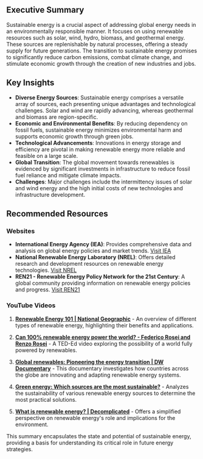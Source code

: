 ## Executive Summary
Sustainable energy is a crucial aspect of addressing global energy needs in an environmentally responsible manner. It focuses on using renewable resources such as solar, wind, hydro, biomass, and geothermal energy. These sources are replenishable by natural processes, offering a steady supply for future generations. The transition to sustainable energy promises to significantly reduce carbon emissions, combat climate change, and stimulate economic growth through the creation of new industries and jobs.

## Key Insights
- **Diverse Energy Sources**: Sustainable energy comprises a versatile array of sources, each presenting unique advantages and technological challenges. Solar and wind are rapidly advancing, whereas geothermal and biomass are region-specific.
- **Economic and Environmental Benefits**: By reducing dependency on fossil fuels, sustainable energy minimizes environmental harm and supports economic growth through green jobs.
- **Technological Advancements**: Innovations in energy storage and efficiency are pivotal in making renewable energy more reliable and feasible on a large scale.
- **Global Transition**: The global movement towards renewables is evidenced by significant investments in infrastructure to reduce fossil fuel reliance and mitigate climate impacts.
- **Challenges**: Major challenges include the intermittency issues of solar and wind energy and the high initial costs of new technologies and infrastructure development.

## Recommended Resources

### Websites
- **International Energy Agency (IEA)**: Provides comprehensive data and analysis on global energy policies and market trends. [Visit IEA](https://www.iea.org/)
- **National Renewable Energy Laboratory (NREL)**: Offers detailed research and development resources on renewable energy technologies. [Visit NREL](https://www.nrel.gov/)
- **REN21 - Renewable Energy Policy Network for the 21st Century**: A global community providing information on renewable energy policies and progress. [Visit REN21](https://www.ren21.net/)

### YouTube Videos
1. **[Renewable Energy 101 | National Geographic](https://www.youtube.com/watch?v=1kUE0BZtTRc)** - An overview of different types of renewable energy, highlighting their benefits and applications.
   
2. **[Can 100% renewable energy power the world? - Federico Rosei and Renzo Rosei](https://www.youtube.com/watch?v=RnvCbquYeIM)** - A TED-Ed video exploring the possibility of a world fully powered by renewables.

3. **[Global renewables: Pioneering the energy transition | DW Documentary](https://www.youtube.com/watch?v=UVf2Yw7uFoE)** - This documentary investigates how countries across the globe are innovating and adapting renewable energy systems.

4. **[Green energy: Which sources are the most sustainable?](https://www.youtube.com/watch?v=Ms--0d7Oh0s)** - Analyzes the sustainability of various renewable energy sources to determine the most practical solutions.

5. **[What is renewable energy? | Decomplicated](https://www.youtube.com/watch?v=VfowJHJz6-s)** - Offers a simplified perspective on renewable energy's role and implications for the environment.

This summary encapsulates the state and potential of sustainable energy, providing a basis for understanding its critical role in future energy strategies.